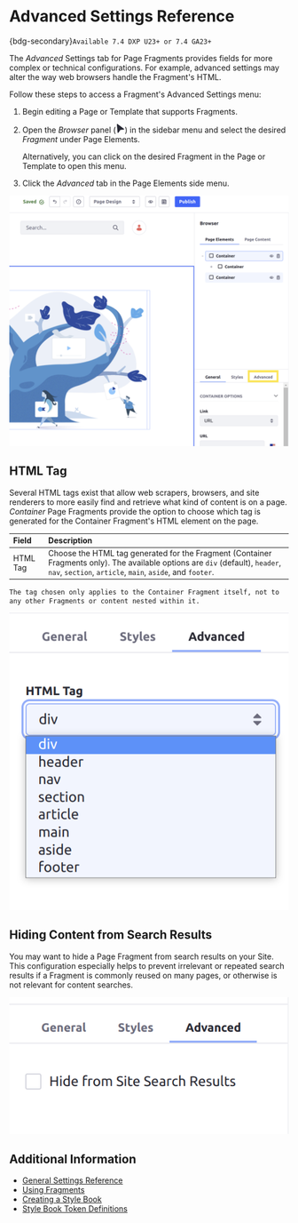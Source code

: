 # Advanced Settings Reference

{bdg-secondary}`Available 7.4 DXP U23+ or 7.4 GA23+`

The *Advanced* Settings tab for Page Fragments provides fields for more complex or technical configurations. For example, advanced settings may alter the way web browsers handle the Fragment's HTML.

Follow these steps to access a Fragment's Advanced Settings menu:

1. Begin editing a Page or Template that supports Fragments.

1. Open the *Browser* panel (![Browser](../../../../../images/icon-browser.png)) in the sidebar menu and select the desired *Fragment* under Page Elements.

   Alternatively, you can click on the desired Fragment in the Page or Template to open this menu.

1. Click the *Advanced* tab in the Page Elements side menu.

![Access a Fragment's Advanced settings in the Browser panel of the editing sidebar menu.](./advanced-settings-reference/images/01.png)

## HTML Tag

Several HTML tags exist that allow web scrapers, browsers, and site renderers to more easily find and retrieve what kind of content is on a page. *Container* Page Fragments provide the option to choose which tag is generated for the Container Fragment's HTML element on the page.

| Field | Description |
| :--- | :--- |
| HTML Tag | Choose the HTML tag generated for the Fragment (Container Fragments only). The available options are `div` (default), `header`, `nav`, `section`, `article`, `main`, `aside`, and `footer`. |

```{note}
The tag chosen only applies to the Container Fragment itself, not to any other Fragments or content nested within it.
```

![You can choose which HTML tag is used for Container Fragments in the Advanced Settings tab.](./advanced-settings-reference/images/02.png)

## Hiding Content from Search Results

You may want to hide a Page Fragment from search results on your Site. This configuration especially helps to prevent irrelevant or repeated search results if a Fragment is commonly reused on many pages, or otherwise is not relevant for content searches.

![Improve the search results on your Site by hiding irrelevant or commonly reused Fragments.](./advanced-settings-reference/images/03.png)

## Additional Information

* [General Settings Reference](./general-settings-reference.md)
* [Using Fragments](../../using-fragments.md)
* [Creating a Style Book](../../../../site-appearance/style-books/using-a-style-book-to-standardize-site-appearance.md)
* [Style Book Token Definitions](../../../../site-appearance/style-books/developer-guide/style-book-token-definitions.md)

